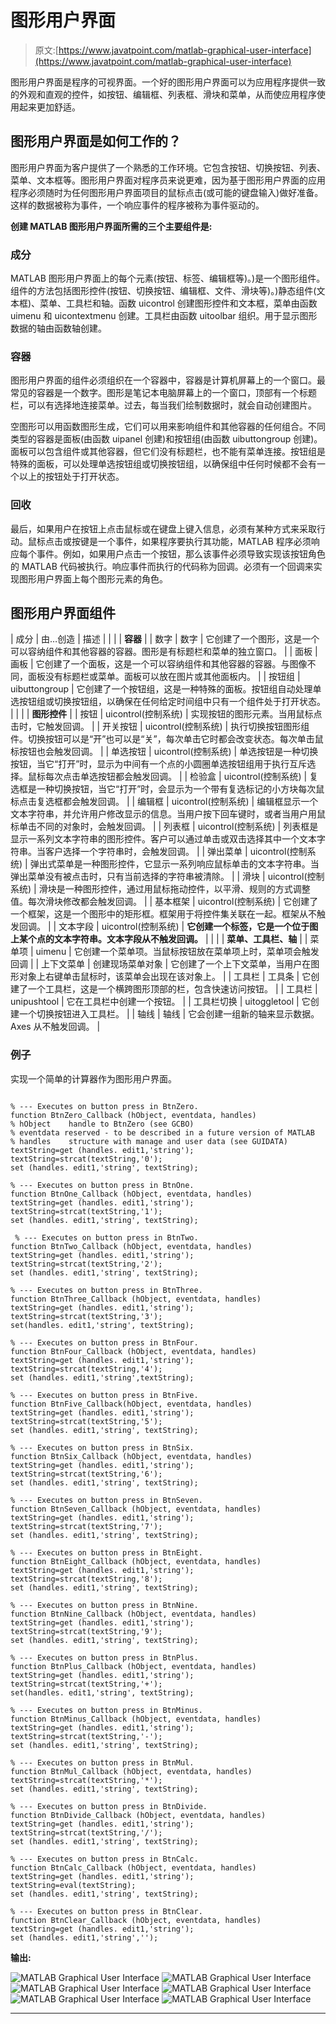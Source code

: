 # 图形用户界面

> 原文:[https://www.javatpoint.com/matlab-graphical-user-interface](https://www.javatpoint.com/matlab-graphical-user-interface)

图形用户界面是程序的可视界面。一个好的图形用户界面可以为应用程序提供一致的外观和直观的控件，如按钮、编辑框、列表框、滑块和菜单，从而使应用程序使用起来更加舒适。

## 图形用户界面是如何工作的？

图形用户界面为客户提供了一个熟悉的工作环境。它包含按钮、切换按钮、列表、菜单、文本框等。图形用户界面对程序员来说更难，因为基于图形用户界面的应用程序必须随时为任何图形用户界面项目的鼠标点击(或可能的键盘输入)做好准备。这样的数据被称为事件，一个响应事件的程序被称为事件驱动的。

**创建 MATLAB 图形用户界面所需的三个主要组件是:**

### 成分

MATLAB 图形用户界面上的每个元素(按钮、标签、编辑框等)。)是一个图形组件。组件的方法包括图形控件(按钮、切换按钮、编辑框、文件、滑块等)。)静态组件(文本框)、菜单、工具栏和轴。函数 uicontrol 创建图形控件和文本框，菜单由函数 uimenu 和 uicontextmenu 创建。工具栏由函数 uitoolbar 组织。用于显示图形数据的轴由函数轴创建。

### 容器

图形用户界面的组件必须组织在一个容器中，容器是计算机屏幕上的一个窗口。最常见的容器是一个数字。图形是笔记本电脑屏幕上的一个窗口，顶部有一个标题栏，可以有选择地连接菜单。过去，每当我们绘制数据时，就会自动创建图片。

空图形可以用函数图形生成，它们可以用来影响组件和其他容器的任何组合。不同类型的容器是面板(由函数 uipanel 创建)和按钮组(由函数 uibuttongroup 创建)。面板可以包含组件或其他容器，但它们没有标题栏，也不能有菜单连接。按钮组是特殊的面板，可以处理单选按钮组或切换按钮组，以确保组中任何时候都不会有一个以上的按钮处于打开状态。

### 回收

最后，如果用户在按钮上点击鼠标或在键盘上键入信息，必须有某种方式来采取行动。鼠标点击或按键是一个事件，如果程序要执行其功能，MATLAB 程序必须响应每个事件。例如，如果用户点击一个按钮，那么该事件必须导致实现该按钮角色的 MATLAB 代码被执行。响应事件而执行的代码称为回调。必须有一个回调来实现图形用户界面上每个图形元素的角色。

## 图形用户界面组件

| 成分 | 由…创造 | 描述 |
|  |  | **容器** |
| 数字 | 数字 | 它创建了一个图形，这是一个可以容纳组件和其他容器的容器。图形是有标题栏和菜单的独立窗口。 |
| 面板 | 画板 | 它创建了一个面板，这是一个可以容纳组件和其他容器的容器。与图像不同，面板没有标题栏或菜单。面板可以放在图片或其他面板内。 |
| 按钮组 | uibuttongroup | 它创建了一个按钮组，这是一种特殊的面板。按钮组自动处理单选按钮组或切换按钮组，以确保在任何给定时间组中只有一个组件处于打开状态。 |
|  |  | **图形控件** |
| 按钮 | uicontrol(控制系统) | 实现按钮的图形元素。当用鼠标点击时，它触发回调。 |
| 开关按钮 | uicontrol(控制系统) | 执行切换按钮图形组件。切换按钮可以是“开”也可以是“关”，每次单击它时都会改变状态。每次单击鼠标按钮也会触发回调。 |
| 单选按钮 | uicontrol(控制系统) | 单选按钮是一种切换按钮，当它“打开”时，显示为中间有一个点的小圆圈单选按钮组用于执行互斥选择。鼠标每次点击单选按钮都会触发回调。 |
| 检验盒 | uicontrol(控制系统) | 复选框是一种切换按钮，当它“打开”时，会显示为一个带有复选标记的小方块每次鼠标点击复选框都会触发回调。 |
| 编辑框 | uicontrol(控制系统) | 编辑框显示一个文本字符串，并允许用户修改显示的信息。当用户按下回车键时，或者当用户用鼠标单击不同的对象时，会触发回调。 |
| 列表框 | uicontrol(控制系统) | 列表框是显示一系列文本字符串的图形控件。客户可以通过单击或双击选择其中一个文本字符串。当客户选择一个字符串时，会触发回调。 |
| 弹出菜单 | uicontrol(控制系统) | 弹出式菜单是一种图形控件，它显示一系列响应鼠标单击的文本字符串。当弹出菜单没有被点击时，只有当前选择的字符串被清除。 |
| 滑块 | uicontrol(控制系统) | 滑块是一种图形控件，通过用鼠标拖动控件，以平滑、规则的方式调整值。每次滑块修改都会触发回调。 |
| 基本框架 | uicontrol(控制系统) | 它创建了一个框架，这是一个图形中的矩形框。框架用于将控件集关联在一起。框架从不触发回调。 |
| 文本字段 | uicontrol(控制系统) | **它创建一个标签，它是一个位于图上某个点的文本字符串。文本字段从不触发回调。** |
|  |  | **菜单、工具栏、轴** |
| 菜单项 | uimenu | 它创建一个菜单项。当鼠标按钮放在菜单项上时，菜单项会触发回调 |
| 上下文菜单 | 创建现场菜单对象 | 它创建了一个上下文菜单，当用户在图形对象上右键单击鼠标时，该菜单会出现在该对象上。 |
| 工具栏 | 工具条 | 它创建了一个工具栏，这是一个横跨图形顶部的栏，包含快速访问按钮。 |
| 工具栏 | unipushtool | 它在工具栏中创建一个按钮。 |
| 工具栏切换 | uitoggletool | 它创建一个切换按钮进入工具栏。 |
| 轴线 | 轴线 | 它会创建一组新的轴来显示数据。Axes 从不触发回调。 |

### 例子

实现一个简单的计算器作为图形用户界面。

```

% --- Executes on button press in BtnZero.
function BtnZero_Callback (hObject, eventdata, handles)
% hObject    handle to BtnZero (see GCBO)
% eventdata reserved - to be described in a future version of MATLAB
% handles    structure with manage and user data (see GUIDATA)
textString=get (handles. edit1,'string');
textString=strcat(textString,'0');
set (handles. edit1,'string', textString);

% --- Executes on button press in BtnOne.
function BtnOne_Callback (hObject, eventdata, handles)
textString=get (handles. edit1,'string');
textString=strcat(textString,'1');
set (handles. edit1,'string', textString);

 % --- Executes on button press in BtnTwo.
function BtnTwo_Callback (hObject, eventdata, handles)
textString=get (handles. edit1,'string');
textString=strcat(textString,'2');
set (handles. edit1,'string', textString);

% --- Executes on button press in BtnThree.
function BtnThree_Callback (hObject, eventdata, handles)
textString=get (handles. edit1,'string');
textString=strcat(textString,'3');
set(handles. edit1,'string', textString);

% --- Executes on button press in BtnFour.
function BtnFour_Callback (hObject, eventdata, handles)
textString=get (handles. edit1,'string');
textString=strcat(textString,'4');
set (handles. edit1,'string',textString);

% --- Executes on button press in BtnFive.
function BtnFive_Callback(hObject, eventdata, handles)
textString=get (handles. edit1,'string');
textString=strcat(textString,'5');
set (handles. edit1,'string', textString);

% --- Executes on button press in BtnSix.
function BtnSix_Callback (hObject, eventdata, handles)
textString=get (handles. edit1,'string');
textString=strcat(textString,'6');
set (handles. edit1,'string', textString);

% --- Executes on button press in BtnSeven.
function BtnSeven_Callback (hObject, eventdata, handles)
textString=get (handles. edit1,'string');
textString=strcat(textString,'7');
set (handles. edit1,'string', textString);

% --- Executes on button press in BtnEight.
function BtnEight_Callback (hObject, eventdata, handles)
textString=get (handles. edit1,'string');
textString=strcat(textString,'8');
set (handles. edit1,'string', textString);

% --- Executes on button press in BtnNine.
function BtnNine_Callback (hObject, eventdata, handles)
textString=get (handles. edit1,'string');
textString=strcat(textString,'9');
set (handles. edit1,'string', textString);

% --- Executes on button press in BtnPlus.
function BtnPlus_Callback (hObject, eventdata, handles)
textString=get (handles. edit1,'string');
textString=strcat(textString,'+');
set(handles. edit1,'string', textString);

% --- Executes on button press in BtnMinus.
function BtnMinus_Callback (hObject, eventdata, handles)
textString=get (handles. edit1,'string');
textString=strcat(textString,'-');
set (handles. edit1,'string', textString);

% --- Executes on button press in BtnMul.
function BtnMul_Callback (hObject, eventdata, handles)
textString=strcat(textString,'*');
set (handles. edit1,'string', textString);

% --- Executes on button press in BtnDivide.
function BtnDivide_Callback (hObject, eventdata, handles)
textString=get (handles. edit1,'string');
textString=strcat(textString,'/');
set (handles. edit1,'string', textString);

% --- Executes on button press in BtnCalc.
function BtnCalc_Callback (hObject, eventdata, handles)
textString=get (handles. edit1,'string');
textString=eval(textString);
set (handles. edit1,'string', textString);

% --- Executes on button press in BtnClear.
function BtnClear_Callback (hObject, eventdata, handles)
textString=get (handles. edit1,'string');
set (handles. edit1,'string','');

```

**输出:**

![MATLAB Graphical User Interface](../Images/d9e1c1a66cf33a0d3c9858835a62b2b3.png)
![MATLAB Graphical User Interface](../Images/6a737b9c5d1774ba8e9b1ef32098db4e.png)
![MATLAB Graphical User Interface](../Images/89bdf80de9eb5f40af591175fdb33e85.png)
![MATLAB Graphical User Interface](../Images/e3a6fd126d01f841782731ba6f115226.png)
![MATLAB Graphical User Interface](../Images/74a57715300918c742bf47fd66e65dd0.png)
![MATLAB Graphical User Interface](../Images/dae749e9792c537fed5afc7e849d1d69.png)

* * *